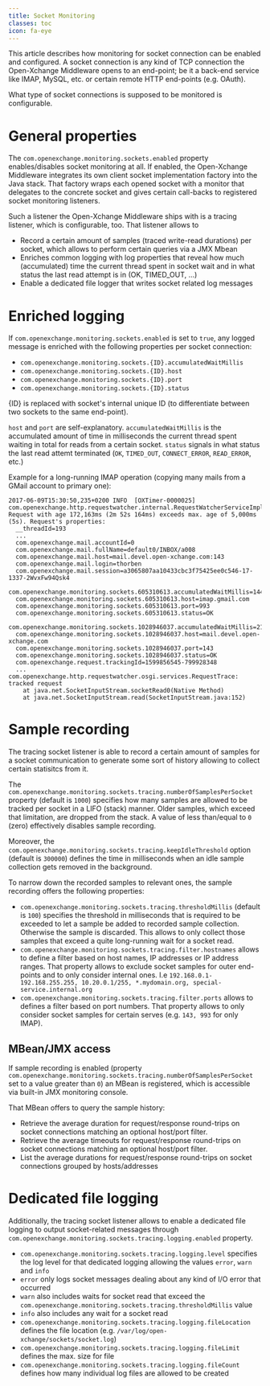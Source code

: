 ```yaml
---
title: Socket Monitoring
classes: toc
icon: fa-eye
---
```


<!-- Once we upgrade to FontAwesome 5.x use the 'fa-network-wired' icon -->

This article describes how monitoring for socket connection can be enabled and configured. A socket connection is any kind of TCP connection the Open-Xchange Middleware opens to an end-point; be it a back-end service like IMAP, MySQL, etc. or certain remote HTTP end-points (e.g. OAuth).

What type of socket connections is supposed to be monitored is configurable.

# General properties

The ``com.openexchange.monitoring.sockets.enabled`` property enables/disables socket monitoring at all. If enabled, the Open-Xchange Middleware integrates its own client socket implementation factory into the Java stack. That factory wraps each opened socket with a monitor that delegates to the concrete socket and gives certain call-backs to registered socket monitoring listeners.

Such a listener the Open-Xchange Middleware ships with is a tracing listener, which is configurable, too. That listener allows to

 - Record a certain amount of samples (traced write-read durations) per socket, which allows to perform certain queries via a JMX Mbean
 - Enriches common logging with log properties that reveal how much (accumulated) time the current thread spent in socket wait and in what status the last read attempt is in (OK, TIMED_OUT, ...)
 - Enable a dedicated file logger that writes socket related log messages

# Enriched logging

If ``com.openexchange.monitoring.sockets.enabled`` is set to ``true``, any logged message is enriched with the following properties per socket connection:

 - ``com.openexchange.monitoring.sockets.{ID}.accumulatedWaitMillis``
 - ``com.openexchange.monitoring.sockets.{ID}.host``
 - ``com.openexchange.monitoring.sockets.{ID}.port``
 - ``com.openexchange.monitoring.sockets.{ID}.status``

{ID} is replaced with socket's internal unique ID (to differentiate between two sockets to the same end-point).


``host`` and ``port`` are self-explanatory. ``accumulatedWaitMillis`` is the accumulated amount of time in milliseconds the current thread spent waiting in total for reads from a certain socket. ``status`` signals in what status the last read attemt terminated (``OK``, ``TIMED_OUT``, ``CONNECT_ERROR``, ``READ_ERROR``, etc.)

Example for a long-running IMAP operation (copying many mails from a GMail account to primary one):

```
2017-06-09T15:30:50,235+0200 INFO  [OXTimer-0000025] com.openexchange.http.requestwatcher.internal.RequestWatcherServiceImpl$Watcher.handleEntry(RequestWatcherServiceImpl$Watcher.java:265)
Request with age 172,163ms (2m 52s 164ms) exceeds max. age of 5,000ms (5s). Request's properties:
  __threadId=193
  ...
  com.openexchange.mail.accountId=0
  com.openexchange.mail.fullName=default0/INBOX/a008
  com.openexchange.mail.host=mail.devel.open-xchange.com:143
  com.openexchange.mail.login=thorben
  com.openexchange.mail.session=a3065807aa10433cbc3f75425ee0c546-17-1337-2WvxFw94Qsk4
  com.openexchange.monitoring.sockets.605310613.accumulatedWaitMillis=144725
  com.openexchange.monitoring.sockets.605310613.host=imap.gmail.com
  com.openexchange.monitoring.sockets.605310613.port=993
  com.openexchange.monitoring.sockets.605310613.status=OK
  com.openexchange.monitoring.sockets.1028946037.accumulatedWaitMillis=21214
  com.openexchange.monitoring.sockets.1028946037.host=mail.devel.open-xchange.com
  com.openexchange.monitoring.sockets.1028946037.port=143
  com.openexchange.monitoring.sockets.1028946037.status=OK
  com.openexchange.request.trackingId=1599856545-799928348
  ...
com.openexchange.http.requestwatcher.osgi.services.RequestTrace: tracked request
	at java.net.SocketInputStream.socketRead0(Native Method)
	at java.net.SocketInputStream.read(SocketInputStream.java:152)
```

# Sample recording

The tracing socket listener is able to record a certain amount of samples for a socket communication to generate some sort of history allowing to collect certain statisitcs from it.

The ``com.openexchange.monitoring.sockets.tracing.numberOfSamplesPerSocket`` property (default is ``1000``) specifies how many samples are allowed to be tracked per socket in a LIFO (stack) manner. Older samples, which exceed that limitation, are dropped from the stack. A value of less than/equal to ``0`` (zero) effectively disables sample recording.

Moreover, the ``com.openexchange.monitoring.sockets.tracing.keepIdleThreshold`` option (default is ``300000``) defines the time in milliseconds when an idle sample collection gets removed in the background.

To narrow down the recorded samples to relevant ones, the sample recording offers the following properties:

 - ``com.openexchange.monitoring.sockets.tracing.thresholdMillis`` (default is ``100``) specifies the threshold in milliseconds that is required to be exceeded to let a sample be added to recorded sample collection. Otherwise the sample is discarded. This allows to only collect those samples that exceed a quite long-running wait for a socket read.
 - ``com.openexchange.monitoring.sockets.tracing.filter.hostnames`` allows to define a filter based on host names, IP addresses or IP address ranges. That property allows to exclude socket samples for outer end-points and to only consider internal ones. I.e ``192.168.0.1-192.168.255.255, 10.20.0.1/255, *.mydomain.org, special-service.internal.org``
 - ``com.openexchange.monitoring.sockets.tracing.filter.ports`` allows to defines a filter based on port numbers. That property allows to only consider socket samples for certain serves (e.g. ``143, 993`` for only IMAP).

## MBean/JMX access

If sample recording is enabled (property ``com.openexchange.monitoring.sockets.tracing.numberOfSamplesPerSocket`` set to a value greater than ``0``) an MBean is registered, which is accessible via built-in JMX monitoring console.

That MBean offers to query the sample history:

 - Retrieve the average duration for request/response round-trips on socket connections matching an optional host/port filter.
 - Retrieve the average timeouts for request/response round-trips on socket connections matching an optional host/port filter.
 - List the average durations for request/response round-trips on socket connections grouped by hosts/addresses


# Dedicated file logging

Additionally, the tracing socket listener allows to enable a dedicated file logging to output socket-related messages through ``com.openexchange.monitoring.sockets.tracing.logging.enabled`` property.

 - ``com.openexchange.monitoring.sockets.tracing.logging.level`` specifies the log level for that dedicated logging allowing the values ``error``, ``warn`` and ``info``
  - ``error`` only logs socket messages dealing about any kind of I/O error that occurred
  - ``warn`` also includes waits for socket read that exceed the ``com.openexchange.monitoring.sockets.tracing.thresholdMillis`` value
  - ``info`` also includes any wait for a socket read
 - ``com.openexchange.monitoring.sockets.tracing.logging.fileLocation`` defines the file location (e.g. ``/var/log/open-xchange/sockets/socket.log``)
 - ``com.openexchange.monitoring.sockets.tracing.logging.fileLimit`` defines the max. size for file
 - ``com.openexchange.monitoring.sockets.tracing.logging.fileCount`` defines how many individual log files are allowed to be created


